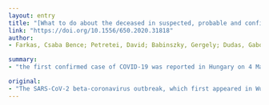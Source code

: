 ```yaml
---
layout: entry
title: "[What to do about the deceased in suspected, probable and confirmed COVID-19 cases]"
link: "https://doi.org/10.1556/650.2020.31818"
author:
- Farkas, Csaba Bence; Petretei, David; Babinszky, Gergely; Dudas, Gabor; Szabo, Gergo; Bognar, Csaba; Jackel, Marta

summary:
- "the first confirmed case of COVID-19 was reported in Hungary on 4 March 2020. The first patient infected with a new type of coronavirus died on 15 March. There was no central, uniform directive clarifying the range of precautions required or providing a clear description of the safe handling of the corpse. Current legislation on communicable diseases and actions on the dead does not provide sufficient information on the performance of tasks after the death of the deceased."

original:
- "The SARS-CoV-2 beta-coronavirus outbreak, which first appeared in Wuhan, China, in late 2019, was declared a pandemic by the World Health Organization on March 11, 2020. The first confirmed case of COVID-19 was reported in Hungary on 4 March 2020, and the first patient infected with a new type of coronavirus died on 15 March. At the time of the deceased's death, there was no central, uniform directive clarifying the range of precautions required or providing a clear description of the safe handling of the corpse. Transporting the dead to a pathology department, storing them, possibly dissecting them, and then placing them in their final resting place, how these raise countless questions. The current legislation on communicable diseases and actions on the dead does not provide sufficient information on the performance of tasks after the death of a COVID-19 infected patient. On March 19, the national chief medical officer suspended the autopsies, except for forensic autopsies, but transportation and storage remained a problem. Although on March 21, 2020, the Department of Pathology of the Health Professional College of the Ministry of Human Resources issued a formal procedure, the recommendations contained therein represent a narrower spectrum of literature and need to be supplemented in several places. Unfortunately, data on post-mortem procedures are also under-represented in the international literature, given their importance. Another problem is that in the articles written for the treatment of the victims of crisis situations caused by epidemics, the available algorithms take into account different organizational and resource possibilities in addition to the legal environment different from Hungary, which circumstances make domestic adaptation significantly more difficult. In our article, in addition to the literature review, we formulate suggestions and recommendations for healthcare professionals involved in the treatment of COVID-19 suspected, probable and confirmed patients, as well as potentially affected pathology departments, which increase the safety of providers. * Orv Hetil. 2020; 161 (17): 713-722."
---
```


